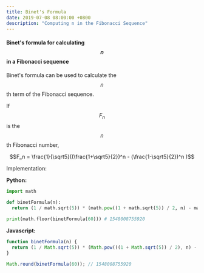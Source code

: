 ```yaml
---
title: Binet's Formula
date: 2019-07-08 08:00:00 +0800
description: "Computing n in the Fibonacci Sequence"
---
```


#### Binet's formula for calculating <span style="text-transform: lowercase">$$n$$</span> in a Fibonacci sequence

Binet's formula can be used to calculate the $$n$$th term of the Fibonacci sequence.

If $$F_n$$ is the $$n$$th Fibonacci number, 

$$F_n = \frac{1}{\sqrt5}((\frac{1+\sqrt5}{2})^n - (\frac{1-\sqrt5}{2})^n )$$


Implementation:

**Python:**

```python
import math

def binetFormula(n):
  return (1 / math.sqrt(5)) * (math.pow((1 + math.sqrt(5)) / 2, n) - math.pow((1 - math.sqrt(5)) / 2, n))

print(math.floor(binetFormula(60))) # 1548008755920
```

**Javascript:**

```js
function binetFormula(n) {
  return (1 / Math.sqrt(5)) * (Math.pow(((1 + Math.sqrt(5)) / 2), n) - Math.pow(((1 - Math.sqrt(5)) / 2), n));
}

Math.round(binetFormula(60)); // 1548008755920
```
